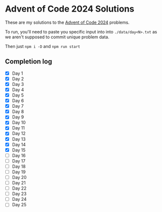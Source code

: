 # Advent of Code 2024 Solutions

These are my solutions to the [Advent of Code 2024](https://adventofcode.com/) problems.

To run, you'll need to paste you specific input into into `./data/day<N>.txt` as we aren't supposed to commit unique problem data.

Then just `npm i -D` and `npm run start`

## Completion log

- [x] Day 1
- [x] Day 2
- [x] Day 3
- [x] Day 4
- [x] Day 5
- [x] Day 6
- [x] Day 7
- [x] Day 8
- [x] Day 9
- [x] Day 10
- [x] Day 11
- [x] Day 12
- [x] Day 13
- [x] Day 14
- [x] Day 15
- [ ] Day 16
- [ ] Day 17
- [ ] Day 18
- [ ] Day 19
- [ ] Day 20
- [ ] Day 21
- [ ] Day 22
- [ ] Day 23
- [ ] Day 24
- [ ] Day 25
